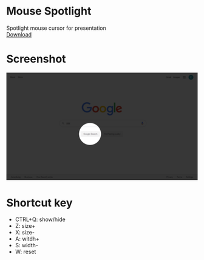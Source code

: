 # Mouse Spotlight
Spotlight mouse cursor for presentation  
[Download](https://github.com/zhangchen0514/MouseSpotlight/releases)

# Screenshot
![](img/README_2019-09-13-20-23-16.png)

# Shortcut key
* CTRL+Q: show/hide
* Z: size+
* X: size-
* A: witdh+
* S: width-
* W: reset
